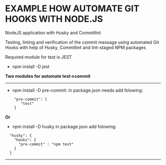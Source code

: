 # EXAMPLE HOW AUTOMATE GIT HOOKS WITH NODE.JS
NodeJS application with Husky and Commitlint

Testing, linting and verification of the commit message using automated  Git Hooks with help of Husky, Commitlint and lint-staged NPM packages

Required module for test is JEST
- npm install -D jest

__Two modules for automate test->commit__
***
- npm install -D pre-commit:
in package.json needs add folowing:
```
    "pre-commit": [
       "test"
    ]
```
__Or__
- npm install -D husky
in package.json add folowing:
```
  "husky": {
    "hooks": {
      "pre-commit" : "npm test"
    }
  }
```
***

